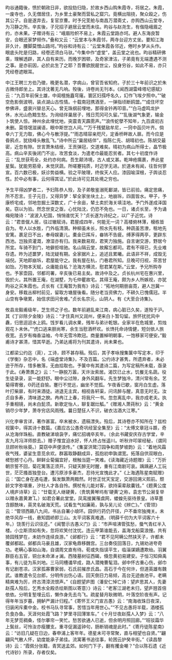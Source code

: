 <!-- { "loadSidebar": true } -->
昀谷通籍後，愤於朝政日非，欲投劾归隐，於故乡西山购朱霞寺，将居之。朱霞，一废寺也，久无僧居住，为乡里土豪聚而营私之窟穴。竟横出阻挠，聚众殴之，伤其公子。自是遂弃去，复官京曹。时予兄芰舱与南昌万潜斋丈，亦购西山云堂寺，为习静之所。辛亥後，子兄招子避居云堂而未往。昀谷与赵尧生，有偕隐峨眉之约，亦未果。子赠诗有云：“峨眉险帜不易上，朱霞云堂路亦坷。避人东海良暂安，合眼还家梦频作。”叠和又云：“云堂本与朱霞邻，两寺台迎方丈坐。要知江海非久计，腰脚莫憎山路坷。”昀谷和诗有云：“云堂朱霞各邻近，倦时乡梦从头作。眼底头陀是归路，经卷还须白马驮。”今集中作“虚堂”，盖云堂之讹也。昀谷精研佛乘，理解透辟，其人自有来历。而晚岁困顿，及奇家津沽，子弟竟有无端遭遇不测之事。是亦前因，必於此生了之耶？吾曹欲脱屣世尘，投身穷谷，如此不易，亦只凭经卷遮眼耳。

中江王聘三方伯乃徵，晚更名潜，字病山，曾官吾省知府。子於三十年前识之於朱古微侍郎坐上。其诗沈著无凡响。殁後，诗卷尚无刊本。《闻西湖雷峰塔圮感赋》云：“九百年前保土雄，中闺檀施矗穹窿。寰区妇孺呼名久，幻作飞埃夕照中。”“破空危影倒波明，装点湖山古性情。十载南冠携酒至，一弹指顷断鸥盟。”“成住坏空参佛谛，盛衰兴替总天心。曾无珠纲前埋地，那得金钤再叩音。”“白马虚鸣龙护休，水光山色黯生愁。为询结伴巢居子，残日荒冈可久留。”“乱後湖气象更，输金卜筑使人惊。神州余此埋忧地，突震青天霹雳声。”“浪传蛇孽不知年，九百虞初古未删。莫怪氓滋谰语，眼中斯世岂人间。”“万千残甓敌牟尼，一窍中函贝叶齐。倘幸六丁无力取，佛心今与散浮提。”“雨态晴容亲咫尺，定香桥畔故人扉。而今应是昏鸦点，犹绕峰头散乱飞。”诗中所云“巢居结伴”，指陈仁先、胡晴初也。陈胡交最密，近忽有隙。世言萧朱结绶，王贡弹冠，交道难矣。晴初为病山所得士，晶节极高。病山辛亥後闭门不出，攻苦食淡，为遣老巾最能忍贫者。其七十初度作诗云：“乱世获苟全，处约亦何病。吾生颠沛境，古人或又甚。乾坤疮痍裹，养此星星鬓。犹能劳筋骨，未觉厌蔬。所嗟蹇钝质，时迈学无进。於道未有闻，往哲何寥宣。百六数已极，妖诊势益横。验之平陂理，终俟天人应。漆园喻深根，子舆谈忍性。於中必有事，云何得其证。”於此诗可见其处境之穷也。

予生平得凶梦者二，予妇陈恭人殁，及子弟敬鉴溺死鄱湖，皆已前验。痛定思痛，所不忍言。壬子元日，又得异梦：挈全家坐块土上，地崩坼，四面皆水。甲子，予康桥宅成，邻地忽掘土深数丈，广十余亩，辇土卖於海关填洼地。予门外遂成泽国矣。窃以为验。然念世变之亟，心忧陆沈，仍恐不免也。一日，诸贞长至，予为诵梅宛陵诗：“波波入杞国，悄悄谁忧天？”贞长遂为诗纪之，以广子近忧。诗云：“君昔僦人居，往过辙赋诗。君屋成四年，何能无一词？高楼俯林薄，榱栋皆自为。夸人以水胜，门外临清漪。种柳虽未长，照水先有枝。种蔬虽苦潦，租地先安篱。裹足日不出，奉母娱妻儿。橐金已挥斥，畚钸不告疲。缚茅得两亭，更辟东西池。岂独资灌溉，潦湿亦有归。我来数易观，君笑力独施。自言谢交游，野居今所宜。车骑不到门，地僻拒喧驰。名山隔云堂，故廨忘都司。君有不得已，先业难存遗。昨为述噩梦，陆沈疑有期。全家据片上，追述且累曦。此语非不祥，成毁无端倪。天地即崩坼，君屋能守之。我有屋在杭，门巷君所知。旦晚可归视，茶苦甘如饴。万物本天赋，众庸能自私？沧海方横流，慰君某在斯。”云堂，予兄所购寺也。予家壶园，邻都司署，辛亥後已易主矣。故诗中及之。贞长杭州宅在惠兴里，毁於火。其所置王庵，在湖墅，为乇仲瞿故宅。其得王庵，颇为乡人所嫉视，亦犹昀谷之买朱霞也。贞长有《王庵暂为我有》诗云：“拓地何期册亩霓，避人岂冀一身安。移栽丛柳村前见，留取方塘屋後看。随分老当资佛力，不耕久已愧儒冠。半山空有争墩累，始信求田问舍难。”贞长名宗元，山阴人。有《大至合诗集》。

攸县龙毅甫级年，芝生师之子也。数年前避乱来江南，病心脏已久矣，遂殁于沪。其《丁卯除夕金陵》诗云：“才住真州又润州，便来白卜暂勾留。旅怀扰扰风中纛，归思迢迢水上鸥。饯岁看儿调水果，残年与弟计乾银。全家半在危城里，剪烛观花卜未休。”“虎口逃来胆尚寒，余生当慰酒杯欢。长馋托命诗情健，短剑依人旅夜宽。去岁有梅香溢袖，今年无雪冷欺冠。商量置棹明朝事，一饱移家可便安。”毅甫诗才甚清，惜其早逝。乃弟达甫将为刊其遣诗，尚未果也。

江都梁公约迄（菼），工诗，顾不甚存稿。殁后，其子孝咏搜集箧中写定本，印于《学衡》杂志中，名《端虚堂诗集》，不及百篇。公约诗才甚隽，所遗弃者，未必逊于所存，惜多散落，无由拾取也。予箧中有其遣诗二篇，为写定稿所未载，亟录于此。《寿萧畏之》云：“一静脱万嚣，天许汝索居。渴饮已止水，饥餐无名蔬。役生徒录录，衮一能舒舒。眼中尘过隙，身外风翻车。先生梦独冷，清兴常有余。艺菊得寄傲，Θ药还自愉。蹇行不觉远，幽坐不觉孤。乍夜香已歇，窗月白生虚。落叶打柴扉，有时来酒徒。进退无主宾，相视各轩渠，问讯醉与醒，真意无时无。汝贞自多寿，清味道之腴。冉冉江上春，将我尺一书。忽忽离乱中，我亦成老夫。执手重相镜，尚未白髭须。新歌定怡人，聊复踞灶觚。”《赠湘人萧莼秋》云：“黄金销尽少年梦，萧寺穷店风雨残。曩日楚狂人不识，破衣沽酒大江寒。”

兴化李审言详，著作甚富。卒末被水，遗稿漂失。殁后，其诗卷亦不知所在？兹检视箧中，得其诗十数篇。《嘉应古公愚奇巩经室全集至》云：“太傅文章冠斗踬，奇从沧海伴珠船。直教破涕琅袅字，痛忆招魂卒亥年。（余此书藏安庆存古学堂，辛亥九月冯洋师掠去。）赠子惟宜迫水好，怀人终占怅遥川。听秋许叩翠经秘，（谓同旦顾听秋咏葵。）莫窃中声便浪传。”《集宴洪鹭汀园争和周梦坡韵》云：“着地风霜夜气残，婆娑生意觅余欢。群嚣取静翻成异，孤抱初申孰谓宽。拓落自供双眼白，槎愁撼寸心丹。鲜鲜业菊偏宜好，根触当筵一笑难。《读海藏近诗题赠》云：“万折朝宗誓不回，菊花篱落正须开。只疑天醉无时醒，重有江南剧可哀。踽踽避人工玩世，茫茫搔首独登台。遭污原涉多豪杰，忍待光宣愧此才。”《上海遇陈星南赋赠》云：“国亡身在遇屯遭，鬓发飘萧两黯然。时世正忧天宝定，交游回溯义熙前。颓龄文字弥堪重，汐社人才各自怜。撰杖有儿能对客，欲持渠辈敌囊钱。”《题黄公度人境庐诗草》云：“廿载无人继硬黄，（贵筑黄琴坞有‘硬黄’之称，袁忠节公昶复举以赠永嘉黄漱。）如君合署此堂堂。凤鸾接翼罹虞网，蝼蝗先驱待景皇。诗草墨含醇酰味，英灵名破海天荒。试看生气如廉蔺，孰与吴儿论《辨亡》。”《管领》云：“管领西籁八九间，书丛自署小琅环。园供行药仍开径，户不垂帘独掩关。未绝华风存一线，悬知圆峤即三山。太平词客真难遇，（明薛千仞为大平词客六十年。）饶羡行云识往还。”《闻警示古愚义门》云：“市声喧沸管弦愁，蜃气青红半入楼。小立斯须如有失，忽将欢笑付沈忧。连云甲第谁能去，盖海戈船莫浪搜。共有猗园残梦在，未妨作连续良游。”《邺都行》云：“君不见阿瞒公然挟天子，许都未覆邺都起。邺都兵马豪且雄，汉家龟鼎移魏宫。三台奏伎回落日，九锡劝进夸奇功。老瞒心事如山海，自谓周文直有待。荀或失指误平生，临淄谋嫡遭欺绐。羽翼群臣右五官，铜台末命涕ォ澜。西陵墓树征西碣，倏忽黄初易建安。子恒习知舜禹事，有儿徒为系刘地。三马同槽谶早成，路人潜掩曹髦泪。邺中怀古重心伤，邺巾有记剧苍凉。汉家孤寡曹家弱，石氏前摧彦氏昌。高石于今在何许，但道英雄有魏武。谁教遣令见台郎，分明传出伤心语。回天倒日力易倾，高台无迹曲池平。老瞒精爽难为厉，终古清漳流恨声。”《自题望庐图（潘安仁悼亡诗：望庐思其人，先妻赵孺人殁后，乞秀水全殿丞绘斯图以寄意）》诗云：“老客江湖老未归，望庐翘首倍依依。分明复堑埋云后，懒作身先去鸟飞。疏星替月耿微明，叶落空阶夜有声。记得年年当岁暮，拥鲈严漏计归程。”《寄怀王义门宣古愚》云：“南海收珠日夜深，归装闲斥橐中金。校书马队寻常事，苦惜当年用世心。”“不见古愚将半载，酒楼孤负食办鱼。天涯何处霞飞路？梦里寻回薄笨车。”《十月廿夜赵孺人入梦》云：“八年无梦觅稠桑，怪尔搴帘一笑忙。愁苦欲通人已逝，但余明月照回廊。”“班驳霜华上鬓丝，可怜汝亦瘦腰支。重寻促漏遥钟句，肠断销魂是此时。”《寄丹徒陈星南》云：“访旧几疑在日边，春申浦上客年年。德星未可寻常聚，直与相望也自贤。”“翩翩风气散人怀，幼度能承子弟佳。流寓著书追往事，轮困云护癸辛街。”《读昌黎诗》云：“霞佩分张籍，青冥送孟郊。如何门下子，翻有攫金嘲？”合以陈石遗《近代诗钞》所录，存者仅矣。

